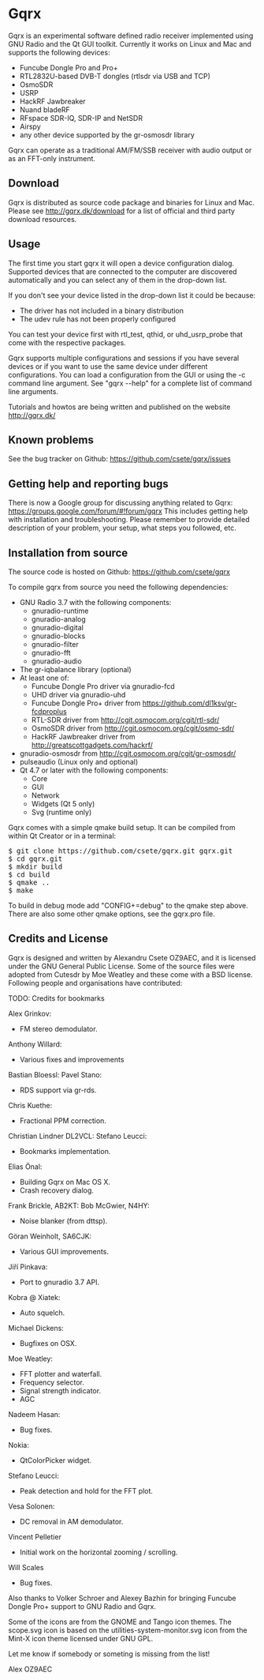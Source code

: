 Gqrx
====

Gqrx is an experimental software defined radio receiver implemented using GNU Radio and the Qt GUI toolkit. Currently it works on Linux and Mac and supports the following devices:
- Funcube Dongle Pro and Pro+
- RTL2832U-based DVB-T dongles (rtlsdr via USB and TCP)
- OsmoSDR
- USRP
- HackRF Jawbreaker
- Nuand bladeRF
- RFspace SDR-IQ, SDR-IP and NetSDR
- Airspy
- any other device supported by the gr-osmosdr library

Gqrx can operate as a traditional AM/FM/SSB receiver with audio output or as an FFT-only instrument.


Download
--------

Gqrx is distributed as source code package and binaries for Linux and Mac. Please see http://gqrx.dk/download for a list of official and third party download resources.


Usage
-----

The first time you start gqrx it will open a device configuration dialog. Supported devices that are connected to the computer are discovered automatically and you can select any of them in the drop-down list.

If you don't see your device listed in the drop-down list it could be because:
- The driver has not included in a binary distribution
- The udev rule has not been properly configured

You can test your device first with rtl_test, qthid, or uhd_usrp_probe that come with the respective packages.

Gqrx supports multiple configurations and sessions if you have several devices or if you want to use the same device under different configurations. You can load a configuration from the GUI or using the -c command line argument. See "gqrx --help" for a complete list of command line arguments.

Tutorials and howtos are being written and published on the website
http://gqrx.dk/


Known problems
--------------

See the bug tracker on Github: https://github.com/csete/gqrx/issues


Getting help and reporting bugs
-------------------------------

There is now a Google group for discussing anything related to Gqrx: https://groups.google.com/forum/#!forum/gqrx
This includes getting help with installation and troubleshooting. Please remember to provide detailed description of your problem, your setup, what steps you followed, etc.


Installation from source
------------------------

The source code is hosted on Github: https://github.com/csete/gqrx

To compile gqrx from source you need the following dependencies:
- GNU Radio 3.7 with the following components:
    - gnuradio-runtime
    - gnuradio-analog
    - gnuradio-digital
    - gnuradio-blocks
    - gnuradio-filter
    - gnuradio-fft
    - gnuradio-audio
- The gr-iqbalance library (optional)
- At least one of:
    - Funcube Dongle Pro driver via gnuradio-fcd
    - UHD driver via gnuradio-uhd
    - Funcube Dongle Pro+ driver from https://github.com/dl1ksv/gr-fcdproplus
    - RTL-SDR driver from http://cgit.osmocom.org/cgit/rtl-sdr/
    - OsmoSDR driver from http://cgit.osmocom.org/cgit/osmo-sdr/
    - HackRF Jawbreaker driver from http://greatscottgadgets.com/hackrf/
- gnuradio-osmosdr from http://cgit.osmocom.org/cgit/gr-osmosdr/
- pulseaudio (Linux only and optional)
- Qt 4.7 or later with the following components:
    - Core
    - GUI
    - Network
    - Widgets (Qt 5 only)
    - Svg (runtime only)

Gqrx comes with a simple qmake build setup. It can be compiled from within Qt Creator or in a terminal:

<pre>
$ git clone https://github.com/csete/gqrx.git gqrx.git
$ cd gqrx.git
$ mkdir build
$ cd build
$ qmake ..
$ make
</pre>

To build in debug mode add "CONFIG+=debug" to the qmake step above. There are also some other qmake options, see the gqrx.pro file.


Credits and License
-------------------

Gqrx is designed and written by Alexandru Csete OZ9AEC, and it is licensed under the GNU General Public License.
Some of the source files were adopted from Cutesdr by Moe Weatley and these come with a BSD license.
Following people and organisations have contributed:


TODO: Credits for bookmarks


Alex Grinkov:
- FM stereo demodulator.

Anthony Willard:
- Various fixes and improvements

Bastian Bloessl:
Pavel Stano:
- RDS support via gr-rds.

Chris Kuethe:
- Fractional PPM correction.

Christian Lindner DL2VCL:
Stefano Leucci:
- Bookmarks implementation.

Elias Önal:
- Building Gqrx on Mac OS X.
- Crash recovery dialog.

Frank Brickle, AB2KT:
Bob McGwier, N4HY:
- Noise blanker (from dttsp).

Göran Weinholt, SA6CJK:
- Various GUI improvements.

Jiří Pinkava:
- Port to gnuradio 3.7 API.

Kobra @ Xiatek:
- Auto squelch.

Michael Dickens:
- Bugfixes on OSX.

Moe Weatley:
- FFT plotter and waterfall.
- Frequency selector.
- Signal strength indicator.
- AGC

Nadeem Hasan:
- Bug fixes.

Nokia:
- QtColorPicker widget.

Stefano Leucci:
- Peak detection and hold for the FFT plot.

Vesa Solonen:
- DC removal in AM demodulator.

Vincent Pelletier
- Initial work on the horizontal zooming / scrolling.

Will Scales
- Bug fixes.

Also thanks to Volker Schroer and Alexey Bazhin for bringing Funcube Dongle Pro+ support to GNU Radio and Gqrx.

Some of the icons are from the GNOME and Tango icon themes. The scope.svg icon is based on the utilities-system-monitor.svg icon from the Mint-X icon theme licensed under GNU GPL.

Let me know if somebody or someting is missing from the list!

Alex OZ9AEC

